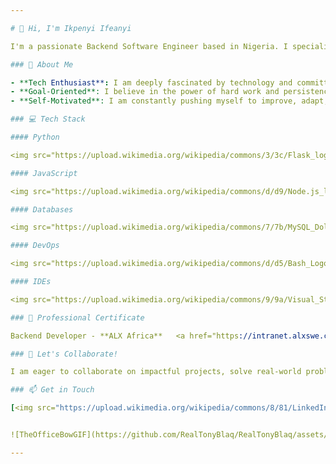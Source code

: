 ```yaml
---

# 👋 Hi, I'm Ikpenyi Ifeanyi

I'm a passionate Backend Software Engineer based in Nigeria. I specialize in breaking down complex problems into manageable pieces and crafting solutions through efficient and clean code. I thrive on challenges and view them as opportunities to grow, improve my skills, and innovate.

### 👀 About Me

- **Tech Enthusiast**: I am deeply fascinated by technology and committed to continuously learning and evolving in the ever-changing tech landscape.
- **Goal-Oriented**: I believe in the power of hard work and persistence. My goal is to explore the world of technology by working my way up, one step at a time.
- **Self-Motivated**: I am constantly pushing myself to improve, adapt, and expand my knowledge in software engineering and beyond.

### 💻 Tech Stack

#### Python

<img src="https://upload.wikimedia.org/wikipedia/commons/3/3c/Flask_logo.svg" target="_blank" alt="Flask" width="70"/> <img src="https://upload.wikimedia.org/wikipedia/commons/7/75/Django_logo.svg" alt="Django" width="70" style="color: #ddd;"/>

#### JavaScript

<img src="https://upload.wikimedia.org/wikipedia/commons/d/d9/Node.js_logo.svg" target="_blank" alt="NodeJS" width="70"/>

#### Databases

<img src="https://upload.wikimedia.org/wikipedia/commons/7/7b/MySQL_Dolphin.jpg" target="_blank" alt="SQL" width="70"/>    <img src="https://upload.wikimedia.org/wikipedia/commons/6/64/Logo-redis.svg" target="_blank" alt="Redis" width="70"/>    <img src="https://upload.wikimedia.org/wikipedia/commons/e/eb/MongoDB_Logo.png" target="_blank" alt="MongoDB" width="70"/>    <img src="https://upload.wikimedia.org/wikipedia/commons/3/38/SQLite370.svg" target="_blank" alt="SQLITE" width="70"/>

#### DevOps

<img src="https://upload.wikimedia.org/wikipedia/commons/d/d5/Bash_Logo_Black_and_White.svg" alt="Bash" width="70"/>    <img src="https://upload.wikimedia.org/wikipedia/commons/c/c0/Puppet_logo.jpg" alt="Puppet" width="70"/>

#### IDEs

<img src="https://upload.wikimedia.org/wikipedia/commons/9/9a/Visual_Studio_Code_1.35_icon.svg" alt="VSCode" width="70"/>    <img src="https://upload.wikimedia.org/wikipedia/commons/1/1d/PyCharm_Icon.svg" alt="PyCharm" width="70"/>  <img src="https://upload.wikimedia.org/wikipedia/commons/9/9f/Vimlogo.svg" alt="PyCharm" width="70"/>

### 🌱 Professional Certificate

Backend Developer - **ALX Africa**   <a href="https://intranet.alxswe.com/certificates/rYRSEcXT6H" target="_blank" style="text-decoration: none; background-color: #007bff;">View certificate</a>

### 💞 Let's Collaborate!

I am eager to collaborate on impactful projects, solve real-world problems, and contribute to open-source communities. If you have an opportunity or project that aligns with my skills and interests, feel free to reach out to me!

### 📫 Get in Touch

[<img src="https://upload.wikimedia.org/wikipedia/commons/8/81/LinkedIn_icon.svg" alt="LinkedIn" width="30"/>](https://www.linkedin.com/in/ifeanyiikpenyi/) [<img src="https://upload.wikimedia.org/wikipedia/commons/c/ce/X_logo_2023.svg" alt="X" width="30"/>](https://twitter.com/AIIkpenyi)


![TheOfficeBowGIF](https://github.com/RealTonyBlaq/RealTonyBlaq/assets/132378140/1d5c1d30-b8ec-43d5-9036-680bc300df88)

---
```


